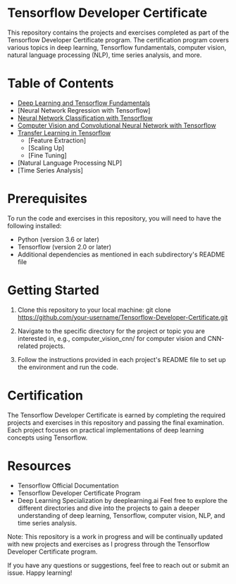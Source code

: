 # Tensorflow Developer Certificate
This repository contains the projects and exercises completed as part of the Tensorflow Developer Certificate program. The certification program covers various topics in deep learning, Tensorflow fundamentals, computer vision, natural language processing (NLP), time series analysis, and more.

# Table of Contents
- [Deep Learning and Tensorflow Fundamentals]()
- [Neural Network Regression with Tensorflow]
- [Neural Network Classification with Tensorflow]()
- [Computer Vision and Convolutional Neural Network with Tensorflow]()
- [Transfer Learning in Tensorflow]()
  - [Feature Extraction]
  - [Scaling Up]
  - [Fine Tuning]
- [Natural Language Processing NLP]
- [Time Series Analysis]


# Prerequisites
To run the code and exercises in this repository, you will need to have the following installed:

- Python (version 3.6 or later)
- Tensorflow (version 2.0 or later)
- Additional dependencies as mentioned in each subdirectory's README file
# Getting Started
1. Clone this repository to your local machine:
git clone https://github.com/your-username/Tensorflow-Developer-Certificate.git
2. Navigate to the specific directory for the project or topic you are interested in, e.g., computer_vision_cnn/ for computer vision and CNN-related projects.

3. Follow the instructions provided in each project's README file to set up the environment and run the code.

# Certification
The Tensorflow Developer Certificate is earned by completing the required projects and exercises in this repository and passing the final examination. Each project focuses on practical implementations of deep learning concepts using Tensorflow.

# Resources
- Tensorflow Official Documentation
- Tensorflow Developer Certificate Program
- Deep Learning Specialization by deeplearning.ai
Feel free to explore the different directories and dive into the projects to gain a deeper understanding of deep learning, Tensorflow, computer vision, NLP, and time series analysis.

Note: This repository is a work in progress and will be continually updated with new projects and exercises as I progress through the Tensorflow Developer Certificate program.

If you have any questions or suggestions, feel free to reach out or submit an issue. Happy learning!
